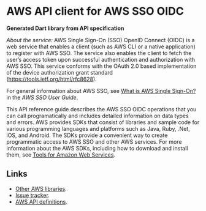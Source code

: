# AWS API client for AWS SSO OIDC

**Generated Dart library from API specification**

*About the service:*
AWS Single Sign-On (SSO) OpenID Connect (OIDC) is a web service that enables
a client (such as AWS CLI or a native application) to register with AWS SSO.
The service also enables the client to fetch the user’s access token upon
successful authentication and authorization with AWS SSO. This service
conforms with the OAuth 2.0 based implementation of the device authorization
grant standard (<a
href="https://tools.ietf.org/html/rfc8628">https://tools.ietf.org/html/rfc8628</a>).

For general information about AWS SSO, see <a
href="https://docs.aws.amazon.com/singlesignon/latest/userguide/what-is.html">What
is AWS Single Sign-On?</a> in the <i>AWS SSO User Guide</i>.

This API reference guide describes the AWS SSO OIDC operations that you can
call programatically and includes detailed information on data types and
errors.
<note>
AWS provides SDKs that consist of libraries and sample code for various
programming languages and platforms such as Java, Ruby, .Net, iOS, and
Android. The SDKs provide a convenient way to create programmatic access to
AWS SSO and other AWS services. For more information about the AWS SDKs,
including how to download and install them, see <a
href="https://aws.amazon.com/tools/">Tools for Amazon Web Services</a>.
</note>

## Links

- [Other AWS libraries](https://github.com/agilord/aws_client/tree/master/generated).
- [Issue tracker](https://github.com/agilord/aws_client/issues).
- [AWS API definitions](https://github.com/aws/aws-sdk-js/tree/master/apis).
